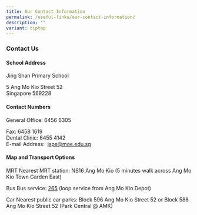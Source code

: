 ```yaml
---
title: Our Contact Information
permalink: /useful-links/our-contact-information/
description: ""
variant: tiptap
---
```

### Contact Us

#### School Address&nbsp;

Jing Shan Primary School&nbsp;

5 Ang Mo Kio Street 52&nbsp;  
Singapore 569228

#### Contact Numbers

General Office: 6456 6305&nbsp;&nbsp;&nbsp;

Fax: 6458 1619&nbsp;&nbsp;  
Dental Clinic: 6455 4142&nbsp;&nbsp;  
E-mail Address:&nbsp;&nbsp;[jsps@moe.edu.sg](mailto:jsps@moe.edu.sg)

#### Map and Transport Options

MRT&nbsp;Nearest MRT station: NS16 Ang Mo Kio (5 minutes walk across Ang Mo Kio Town Garden East)

Bus&nbsp;Bus service:&nbsp;[265](http://www.transitlink.com.sg/eservice/eguide/service_route.php?service=265)&nbsp;(loop service from Ang Mo Kio Depot)

Car&nbsp;Nearest public car parks: Block 596 Ang Mo Kio Street 52 or Block 588 Ang Mo Kio Street 52 (Park Central @ AMK)